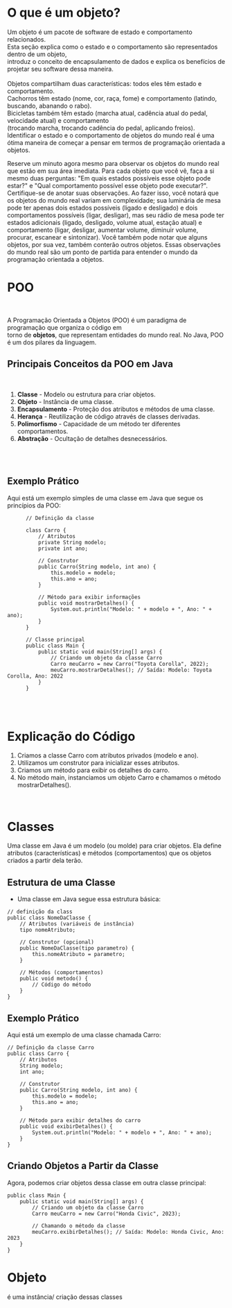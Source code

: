 # O que é um objeto?

Um objeto é um pacote de software de estado e comportamento relacionados. <br>
Esta seção explica como o estado e o comportamento são representados dentro de um objeto,<br>
introduz o conceito de encapsulamento de dados e explica os benefícios de projetar seu software dessa maneira.<br>
<br>
Objetos compartilham duas características: todos eles têm estado e comportamento. <br>
Cachorros têm estado (nome, cor, raça, fome) e comportamento (latindo, buscando, abanando o rabo). <br>
Bicicletas também têm estado (marcha atual, cadência atual do pedal, velocidade atual) e comportamento <br>
(trocando marcha, trocando cadência do pedal, aplicando freios). <br>
Identificar o estado e o comportamento de objetos do mundo real é uma ótima maneira de começar a pensar em termos de programação orientada a objetos.

Reserve um minuto agora mesmo para observar os objetos do mundo real que estão em sua área imediata. Para cada objeto que você vê, faça a si mesmo duas perguntas: "Em quais estados possíveis esse objeto pode estar?" e "Qual comportamento possível esse objeto pode executar?". Certifique-se de anotar suas observações. Ao fazer isso, você notará que os objetos do mundo real variam em complexidade; sua luminária de mesa pode ter apenas dois estados possíveis (ligado e desligado) e dois comportamentos possíveis (ligar, desligar), mas seu rádio de mesa pode ter estados adicionais (ligado, desligado, volume atual, estação atual) e comportamento (ligar, desligar, aumentar volume, diminuir volume, procurar, escanear e sintonizar). Você também pode notar que alguns objetos, por sua vez, também conterão outros objetos. Essas observações do mundo real são um ponto de partida para entender o mundo da programação orientada a objetos.

# POO
<br>

A Programação Orientada a Objetos (POO) é um paradigma de programação que organiza o código em <br>
torno de **objetos**, que representam entidades do mundo real. No Java, POO é um dos pilares da linguagem.
<br>

 ## Principais Conceitos da POO em Java <br>
<br>

 1. **Classe** - Modelo ou estrutura para criar objetos.<br>
 2. **Objeto** - Instância de uma classe.<br>
 3. **Encapsulamento** - Proteção dos atributos e métodos de uma classe.<br>
 4. **Herança** - Reutilização de código através de classes derivadas.<br>
 5. **Polimorfismo** - Capacidade de um método ter diferentes comportamentos.<br>
 6. **Abstração** - Ocultação de detalhes desnecessários.<br>
<br>
<br>
 
## Exemplo Prático<br>
Aqui está um exemplo simples de uma classe em Java que segue os princípios da POO:<br>

```
      // Definição da classe

      class Carro {
          // Atributos
          private String modelo;
          private int ano;
      
          // Construtor
          public Carro(String modelo, int ano) {
              this.modelo = modelo;
              this.ano = ano;
          }
      
          // Método para exibir informações
          public void mostrarDetalhes() {
              System.out.println("Modelo: " + modelo + ", Ano: " + ano);
          }
      }
      
      // Classe principal
      public class Main {
          public static void main(String[] args) {
              // Criando um objeto da classe Carro
              Carro meuCarro = new Carro("Toyota Corolla", 2022);
              meuCarro.mostrarDetalhes(); // Saída: Modelo: Toyota Corolla, Ano: 2022
          }
      }

```

<br>
<br>

# Explicação do Código

 1. Criamos a classe Carro com atributos privados (modelo e ano).<br>
 2. Utilizamos um construtor para inicializar esses atributos.<br>
 3. Criamos um método para exibir os detalhes do carro.<br>
 4. No método main, instanciamos um objeto Carro e chamamos o método mostrarDetalhes().<br>
 <br>


# Classes
 Uma classe em Java é um modelo (ou molde) para criar objetos. Ela define 
 atributos (características) e métodos (comportamentos) que os objetos criados a partir dela terão.<br>

  ## Estrutura de uma Classe
  * Uma classe em Java segue essa estrutura básica:
```
// definição da class
public class NomeDaClasse {
    // Atributos (variáveis de instância)
    tipo nomeAtributo;

    // Construtor (opcional)
    public NomeDaClasse(tipo parametro) {
        this.nomeAtributo = parametro;
    }

    // Métodos (comportamentos)
    public void metodo() {
        // Código do método
    }
}

```

## Exemplo Prático

 Aqui está um exemplo de uma classe chamada Carro: 
```
// Definição da classe Carro
public class Carro {
    // Atributos
    String modelo;
    int ano;

    // Construtor
    public Carro(String modelo, int ano) {
        this.modelo = modelo;
        this.ano = ano;
    }

    // Método para exibir detalhes do carro
    public void exibirDetalhes() {
        System.out.println("Modelo: " + modelo + ", Ano: " + ano);
    }
}

```

## Criando Objetos a Partir da Classe
Agora, podemos criar objetos dessa classe em outra classe principal:
```
public class Main {
    public static void main(String[] args) {
        // Criando um objeto da classe Carro
        Carro meuCarro = new Carro("Honda Civic", 2023);

        // Chamando o método da classe
        meuCarro.exibirDetalhes(); // Saída: Modelo: Honda Civic, Ano: 2023
    }
}

```


# Objeto
é uma instância/ criação dessas classes
